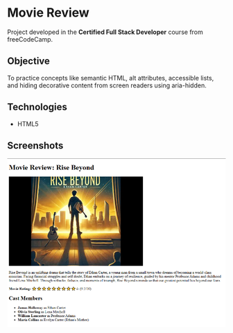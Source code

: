 # Movie Review

Project developed in the **Certified Full Stack Developer** course from freeCodeCamp.

## Objective
To practice concepts like semantic HTML, alt attributes, accessible lists, and hiding decorative content from screen readers using aria-hidden.

## Technologies
- HTML5

## Screenshots
![Project screenshot](screenshots/movie_review_page.png)